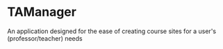 # TAManager
An application designed for the ease of creating course sites for a user's (professor/teacher) needs
